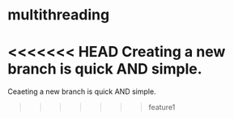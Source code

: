 # multithreading
<<<<<<< HEAD
Creating a new branch is quick AND simple.
=======
Ceaeting a new branch is quick AND simple.
>>>>>>> feature1
